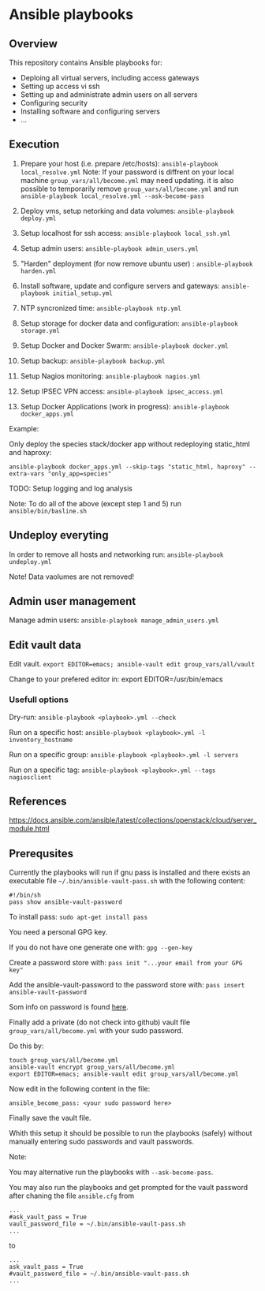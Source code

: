 # Ansible playbooks

## Overview

This repository contains Ansible playbooks for:

* Deploing all virtual servers, including access gateways
* Setting up access vi ssh
* Setting up and administrate admin users on all servers
* Configuring security 
* Installing software and configuring servers
* ...

## Execution

1. Prepare your host (i.e. prepare /etc/hosts): ```ansible-playbook local_resolve.yml```
   Note: If your password is diffrent on your local machine ```group_vars/all/become.yml``` may need updating.
   it is also possible to temporarily remove ```group_vars/all/become.yml``` and run ```ansible-playbook local_resolve.yml --ask-become-pass```

2. Deploy vms, setup netorking and data volumes: ```ansible-playbook deploy.yml``` 

3. Setup localhost for ssh access: ```ansible-playbook local_ssh.yml```

4. Setup admin users: ```ansible-playbook admin_users.yml```

5. "Harden" deployment (for now remove ubuntu user) : ```ansible-playbook harden.yml``` 

6. Install software, update and configure servers and gateways: ```ansible-playbook initial_setup.yml```

7. NTP syncronized time: ```ansible-playbook ntp.yml```

8. Setup storage for docker data and configuration: ```ansible-playbook storage.yml```

9. Setup Docker and Docker Swarm: ```ansible-playbook docker.yml```

10. Setup backup: ```ansible-playbook backup.yml```

11. Setup Nagios monitoring: ```ansible-playbook nagios.yml```

12. Setup IPSEC VPN access: ```ansible-playbook ipsec_access.yml```

13. Setup Docker Applications (work in progress): ```ansible-playbook docker_apps.yml```

Example:

Only deploy the species stack/docker app without redeploying static_html and haproxy:

```ansible-playbook docker_apps.yml --skip-tags "static_html, haproxy" --extra-vars "only_app=species" ```

TODO: Setup logging and log analysis

Note: To do all of the above (except step 1 and 5) run  ```ansible/bin/basline.sh```

## Undeploy everyting

In order to remove all hosts and networking run:  ```ansible-playbook undeploy.yml``` 

Note! Data vaolumes are not removed!

## Admin user management

Manage admin users: ```ansible-playbook manage_admin_users.yml```

## Edit vault data

Edit vault. ```export EDITOR=emacs; ansible-vault edit group_vars/all/vault```

Change to your prefered editor in: export EDITOR=/usr/bin/emacs


### Usefull options

Dry-run: ```ansible-playbook <playbook>.yml --check```

Run on a specific host: ```ansible-playbook <playbook>.yml -l inventory_hostname```

Run on a specific group: ```ansible-playbook <playbook>.yml -l servers```

Run on a specific tag: ```ansible-playbook <playbook>.yml --tags nagiosclient```


## References

https://docs.ansible.com/ansible/latest/collections/openstack/cloud/server_module.html



## Prerequsites

Currently the playbooks will run if gnu pass is installed and there exists an executable file ```~/.bin/ansible-vault-pass.sh```
with the following content:

```
#!/bin/sh
pass show ansible-vault-password

```

To install pass: ```sudo apt-get install pass```

You need a personal GPG key.

If you do not have one generate one with: ```gpg --gen-key```

Create a password store with: ```pass init "...your email from your GPG key"```

Add the ansible-vault-password to the password store with: ```pass insert ansible-vault-password```


Som info on password is found [here](https://www.passwordstore.org/).

Finally add a private (do not check into github) vault file ```group_vars/all/become.yml``` with
your sudo password.

Do this by:

```
touch group_vars/all/become.yml
ansible-vault encrypt group_vars/all/become.yml
export EDITOR=emacs; ansible-vault edit group_vars/all/become.yml

```
Now edit in the following content in the file:

```
ansible_become_pass: <your sudo password here>

```

Finally save the vault file.

Whith this setup it should be possible to run the playbooks (safely) without manually entering sudo passwords and vault passwords.

Note:

You may alternative run the playbooks with ```--ask-become-pass```.

You may also run the playbooks and get prompted for the vault password after chaning the  file ```ansible.cfg```  from


```
...
#ask_vault_pass = True
vault_password_file = ~/.bin/ansible-vault-pass.sh
...

```

to

```
...
ask_vault_pass = True
#vault_password_file = ~/.bin/ansible-vault-pass.sh
...

```
